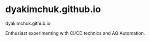 # dyakimchuk.github.io

dyakimchuk.github.io

Enthusiast experimenting with CI/CD technics and AQ Automation.
